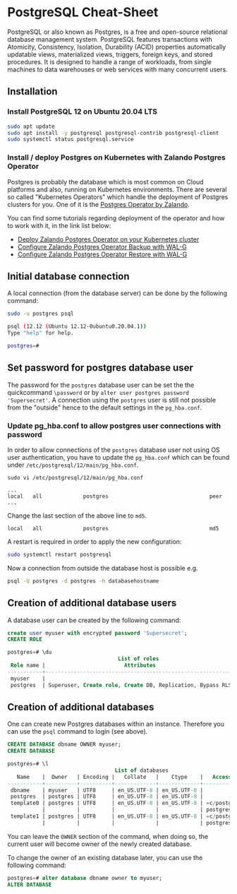 # PostgreSQL Cheat-Sheet
PostgreSQL or also known as Postgres, is a free and open-source relational database management system. PostgreSQL features transactions with Atomicity, Consistency, Isolation, Durability (ACID) properties automatically updatable views, materialized views, triggers, foreign keys, and stored procedures. It is designed to handle a range of workloads, from single machines to data warehouses or web services with many concurrent users.

## Installation

### Install PostgreSQL 12 on Ubuntu 20.04 LTS
```bash
sudo apt update
sudo apt install -y postgresql postgresql-contrib postgresql-client
sudo systemctl status postgresql.service
```

### Install / deploy Postgres on Kubernetes with Zalando Postgres Operator

Postgres is probably the database which is most common on Cloud platforms and also, running
on Kubernetes environments. There are several so called "Kubernetes Operators" which handle
the deployment of Postgres clusters for you. One of it is the [Postgres Operator by Zalando](https://github.com/zalando/postgres-operator).

You can find some tutorials regarding deployment of the operator and how to work with it,
in the link list below:

- [Deploy Zalando Postgres Operator on your Kubernetes cluster](https://thedatabaseme.de/2022/03/13/keep-the-elefants-in-line-deploy-zalando-operator-on-your-kubernetes-cluster/)
- [Configure Zalando Postgres Operator Backup with WAL-G](https://thedatabaseme.de/2022/03/26/backup-to-s3-configure-zalando-postgres-operator-backup-with-wal-g/)
- [Configure Zalando Postgres Operator Restore with WAL-G](https://thedatabaseme.de/2022/05/03/restore-and-clone-from-s3-configure-zalando-postgres-operator-restore-with-wal-g/)

## Initial database connection

A local connection (from the database server) can be done by the following command:

```bash
sudo -u postgres psql

psql (12.12 (Ubuntu 12.12-0ubuntu0.20.04.1))
Type "help" for help.

postgres=#
```

## Set password for postgres database user

The password for the `postgres` database user can be set the the quickcommand `\password`
or by `alter user postgres password 'Supersecret'`. A connection using the `postgres` user
is still not possible from the "outside" hence to the default settings in the `pg_hba.conf`.

### Update pg_hba.conf to allow postgres user connections with password

In order to allow connections of the `postgres` database user not using OS user
authentication, you have to update the `pg_hba.conf` which can be found under
`/etc/postgresql/12/main/pg_hba.conf`.

```
sudo vi /etc/postgresql/12/main/pg_hba.conf

...
local   all             postgres                                peer
...
```

Change the last section of the above line to `md5`.

```
local   all             postgres                                md5
```

A restart is required in order to apply the new configuration:

```bash
sudo systemctl restart postgresql
```

Now a connection from outside the database host is possible e.g.

```bash
psql -U postgres -d postgres -h databasehostname
```

## Creation of additional database users

A database user can be created by the following command:

```sql
create user myuser with encrypted password 'Supersecret';
CREATE ROLE

postgres=# \du
                                   List of roles
 Role name |                         Attributes                         | Member of
-----------+------------------------------------------------------------+-----------
 myuser    |                                                            | {}
 postgres  | Superuser, Create role, Create DB, Replication, Bypass RLS | {}
```

## Creation of additional databases

One can create new Postgres databases within an instance. Therefore you can use the `psql`
command to login (see above).

```sql
CREATE DATABASE dbname OWNER myuser;
CREATE DATABASE

postgres=# \l
                                  List of databases
   Name    |  Owner   | Encoding |   Collate   |    Ctype    |   Access privileges
-----------+----------+----------+-------------+-------------+-----------------------
 dbname    | myuser   | UTF8     | en_US.UTF-8 | en_US.UTF-8 |
 postgres  | postgres | UTF8     | en_US.UTF-8 | en_US.UTF-8 |
 template0 | postgres | UTF8     | en_US.UTF-8 | en_US.UTF-8 | =c/postgres          +
           |          |          |             |             | postgres=CTc/postgres
 template1 | postgres | UTF8     | en_US.UTF-8 | en_US.UTF-8 | =c/postgres          +
           |          |          |             |             | postgres=CTc/postgres
```

You can leave the `OWNER` section of the command, when doing so, the current user will become
owner of the newly created database.

To change the owner of an existing database later, you can use the following command:

```sql
postgres=# alter database dbname owner to myuser;
ALTER DATABASE
```
